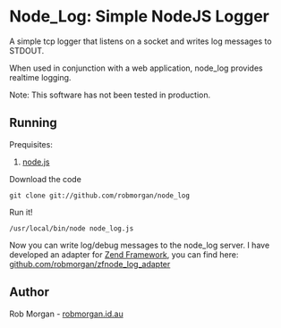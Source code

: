 Node_Log: Simple NodeJS Logger
==============================

A simple tcp logger that listens on a socket and writes log messages to STDOUT.

When used in conjunction with a web application, node_log provides realtime
logging.

Note: This software has not been tested in production.

Running
-------

Prequisites:

  1. [node.js](http://nodejs.org/)

Download the code

    git clone git://github.com/robmorgan/node_log

Run it!

    /usr/local/bin/node node_log.js

Now you can write log/debug messages to the node_log server.
I have developed an adapter for [Zend Framework](http://framework.zend.com/), you can find here:
[github.com/robmorgan/zfnode_log_adapter](http://github.com/robmorgan/zfnode_log_adapter/)

Author
------

Rob Morgan - [robmorgan.id.au](http://robmorgan.id.au/)